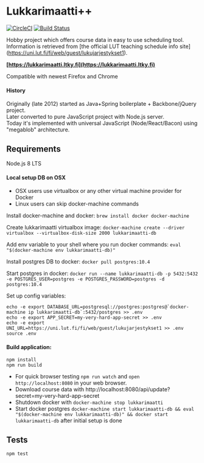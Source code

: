 # Lukkarimaatti++

[![CircleCI](https://circleci.com/bb/laastine-ci/lukkarimaatti/tree/master.svg?style=svg&circle-token=7b36babd077a7ee08258f02d55ad7d2aa4b35eca)](https://circleci.com/bb/laastine-ci/lukkarimaatti/tree/master)
[![Build Status](https://travis-ci.org/Laastine/lukkarimaatti.svg?branch=master)](https://travis-ci.org/Laastine/lukkarimaatti)

Hobby project which offers course data in easy to use scheduling tool.<br>
Information is retrieved from [the official LUT teaching schedule info site] (https://uni.lut.fi/fi/web/guest/lukujarjestykset1).

**[https://lukkarimaatti.ltky.fi](https://lukkarimaatti.ltky.fi)**

Compatible with newest Firefox and Chrome

#### History

Originally (late 2012) started as Java+Spring boilerplate + Backbone/jQuery project.<br>
Later converted to pure JavaScript project with Node.js server.<br>
Today it's implemented with universal JavaScript (Node/React/Bacon) using "megablob" architecture.

## Requirements
Node.js 8 LTS

#### Local setup DB on OSX
- OSX users use virtualbox or any other virtual machine provider for Docker
- Linux users can skip docker-machine commands

Install docker-machine and docker:
`brew install docker docker-machine`

Create lukkarimaatti virtualbox image:
`docker-machine create --driver virtualbox --virtualbox-disk-size 2000 lukkarimaatti-db`

Add env variable to your shell where you run docker commands:
`eval "$(docker-machine env lukkarimaatti-db)"`

Install postgres DB to docker:
 `docker pull postgres:10.4`

Start postgres in docker: `docker run --name lukkarimaatti-db -p 5432:5432 -e POSTGRES_USER=postgres -e POSTGRES_PASSWORD=postgres -d postgres:10.4`

Set up config variables:
```
echo -e export DATABASE_URL=postgresql://postgres:postgres@`docker-machine ip lukkarimaatti-db`:5432/postgres >> .env
echo -e export APP_SECRET=my-very-hard-app-secret >> .env
echo -e export UNI_URL=https://uni.lut.fi/fi/web/guest/lukujarjestykset1 >> .env
source .env
```

#### Build application:
```
npm install
npm run build
```
- For quick browser testing `npm run watch` and `open http://localhost:8080` in your web browser.
- Download course data with http://localhost:8080/api/update?secret=my-very-hard-app-secret
- Shutdown docker with `docker-machine stop lukkarimaatti`
- Start docker postgres `docker-machine start lukkarimaatti-db && eval "$(docker-machine env lukkarimaatti-db)" && docker start lukkarimaatti-db` after initial setup is done

## Tests

`npm test`
